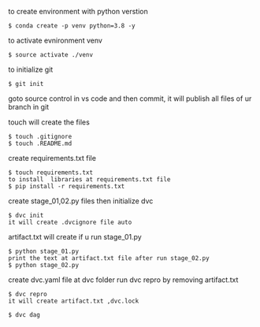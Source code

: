

to create environment with python verstion
```
$ conda create -p venv python=3.8 -y
```


to activate evnironment venv
```
$ source activate ./venv
```


to initialize git
```
$ git init
```
goto source control in vs code and then commit, it will publish all files of ur branch in git



touch will create the files
```
$ touch .gitignore
$ touch .README.md
```

create requirements.txt file
```
$ touch requirements.txt
to install  libraries at requirements.txt file
$ pip install -r requirements.txt
```

create stage_01,02.py files then initialize dvc
```
$ dvc init
it will create .dvcignore file auto
```

artifact.txt will create if u run stage_01.py
```
$ python stage_01.py
print the text at artifact.txt file after run stage_02.py
$ python stage_02.py
```

create dvc.yaml file at dvc folder
run dvc repro by removing artifact.txt
```
$ dvc repro
it will create artifact.txt ,dvc.lock
```
```
$ dvc dag
```
